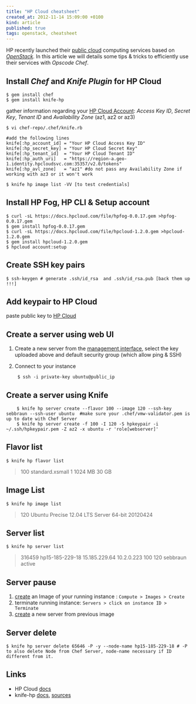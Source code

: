 ```yaml
---
title: "HP Cloud cheatsheet"
created_at: 2012-11-14 15:09:00 +0100
kind: article
published: true
tags: openstack, cheatsheet
---
```


HP recently launched their [public cloud](http://hpcloud.com) computing services based on *[OpenStack](http://www.openstack.org/)*. In this article we will details some tips & tricks to efficiently use their services with *Opscode Chef*.

<!-- more -->

Install *Chef* and *Knife Plugin* for HP Cloud
------------------------------------------

	$ gem install chef
    $ gem install knife-hp
                                    
gather information regarding your [HP Cloud Account](https://console.hpcloud.com/account/api_keys): *Access Key ID*, *Secret Key*, *Tenant ID* and *Availability Zone* (az1, az2 or az3) 
    
    $ vi chef-repo/.chef/knife.rb
    
	#add the following lines                              
	knife[:hp_account_id] = "Your HP Cloud Access Key ID"
	knife[:hp_secret_key] = "Your HP Cloud Secret Key"
	knife[:hp_tenant_id]  = "Your HP Cloud Tenant ID"
	knife[:hp_auth_uri]   = "https://region-a.geo-1.identity.hpcloudsvc.com:35357/v2.0/tokens"
	knife[:hp_avl_zone]   = "az1" #do not pass any Availability Zone if working with az3 or it won't work        
	   
	$ knife hp image list -VV [to test credentials]

Install HP Fog, HP CLI & Setup account
------------------------------
	$ curl -sL https://docs.hpcloud.com/file/hpfog-0.0.17.gem >hpfog-0.0.17.gem
	$ gem install hpfog-0.0.17.gem
	$ curl -sL https://docs.hpcloud.com/file/hpcloud-1.2.0.gem >hpcloud-1.2.0.gem
	$ gem install hpcloud-1.2.0.gem
	$ hpcloud account:setup

Create SSH key pairs
--------------------

    $ ssh-keygen # generate .ssh/id_rsa  and .ssh/id_rsa.pub [back them up !!!]

Add keypair to HP Cloud
-----------------------

paste public key to [HP Cloud](https://console.hpcloud.com/compute/111/keypairs/new)

Create a server using web UI
----------------------------

1. Create a new server from the [management interface](<https://console.hpcloud.com/compute/111>), select the key uploaded above and default security group (which allow ping & SSH)  
2. Connect to your instance

		$ ssh -i private-key ubuntu@public_ip 

Create a server using Knife
---------------------------

		$ knife hp server create --flavor 100 --image 120 --ssh-key sebbraun --ssh-user ubuntu  #make sure your .chef/vmw-validator.pem is up to date with Chef Server
		$ knife hp server create -f 100 -I 120 -S hpkeypair -i ~/.ssh/hpkeypair.pem -Z az2 -x ubuntu -r 'role[webserver]'
Flavor list
-----------

	$ knife hp flavor list

> 100  standard.xsmall   1      1024 MB   30 GB 
		
Image List
----------
	
	$ knife hp image list
                      
> 120    Ubuntu Precise 12.04 LTS Server 64-bit 20120424

Server list
-----------

	$ knife hp server list
	
> 316459       hp15-185-229-18  15.185.229.64  10.2.0.223  100     120    sebbraun  active

Server pause
------------

1. [create]((https://console.hpcloud.com/compute/111/custom_images)) an Image of your running instance : `Compute > Images > Create`
2. terminate running instance: `Servers > click on instance ID > Terminate`
3. [create](https://console.hpcloud.com/compute/111) a new server from previous image

Server delete
-------------

	$ knife hp server delete 65646 -P -y --node-name hp15-185-229-18 # -P to also delete Node from Chef Server, node-name necessary if ID different from it.
	
Links
-----

* HP Cloud [docs](https://docs.hpcloud.com)
* knife-hp [docs](https://github.com/mattray/knife-hp/blob/master/README.md), [sources](https://github.com/mattray/knife-hp/)